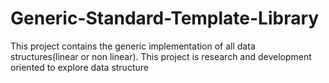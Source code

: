 # Generic-Standard-Template-Library
This project contains the generic implementation of all data structures(linear or non linear).
This project is research and development oriented to explore data structure
